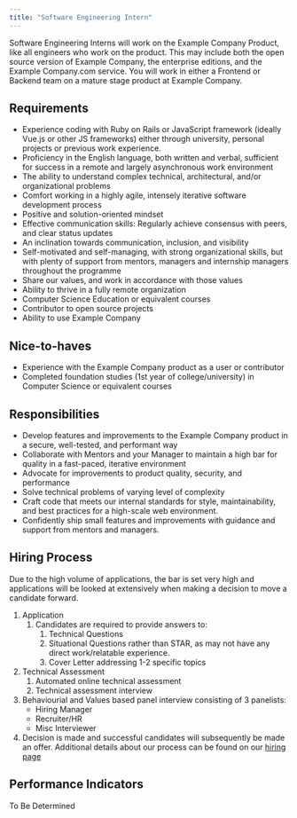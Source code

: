 ```yaml
---
title: "Software Engineering Intern"
---
```


Software Engineering Interns will work on the Example Company Product, like all engineers who work on the product.
This may include both the open source version of Example Company, the enterprise editions, and the Example Company.com service.
You will work in either a Frontend or Backend team on a mature stage product at Example Company.

## Requirements

- Experience coding with Ruby on Rails or JavaScript framework (ideally Vue.js or other JS frameworks) either through university, personal projects or previous work experience.
- Proficiency in the English language, both written and verbal, sufficient for success in a remote and largely asynchronous work environment
- The ability to understand complex technical, architectural, and/or organizational problems
- Comfort working in a highly agile, intensely iterative software development process
- Positive and solution-oriented mindset
- Effective communication skills: Regularly achieve consensus with peers, and clear status updates
- An inclination towards communication, inclusion, and visibility
- Self-motivated and self-managing, with strong organizational skills, but with plenty of support from mentors, managers and internship managers throughout the programme
- Share our values, and work in accordance with those values
- Ability to thrive in a fully remote organization
- Computer Science Education or equivalent courses
- Contributor to open source projects
- Ability to use Example Company

## Nice-to-haves

- Experience with the Example Company product as a user or contributor
- Completed foundation studies (1st year of college/university) in Computer Science or equivalent courses

## Responsibilities

- Develop features and improvements to the Example Company product in a secure, well-tested, and performant way
- Collaborate with Mentors and your Manager to maintain a high bar for quality in a fast-paced, iterative environment
- Advocate for improvements to product quality, security, and performance
- Solve technical problems of varying level of complexity
- Craft code that meets our internal standards for style, maintainability, and best practices for a high-scale web environment.
- Confidently ship small features and improvements with guidance and support from mentors and managers.

## Hiring Process

Due to the high volume of applications, the bar is set very high and applications will be looked at extensively when making a decision to move a candidate forward.

1. Application
   1. Candidates are required to provide answers to:
        1. Technical Questions
        1. Situational Questions rather than STAR, as may not have any direct work/relatable experience.
        1. Cover Letter addressing 1-2 specific topics
1. Technical Assessment
    1. Automated online technical assessment
    1. Technical assessment interview
1. Behaviourial and Values based panel interview consisting of 3 panelists:
    - Hiring Manager
    - Recruiter/HR
    - Misc Interviewer
1. Decision is made and successful candidates will subsequently be made an offer. Additional details about our process can be found on our [hiring page](/handbook/hiring/)

## Performance Indicators

To Be Determined
